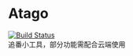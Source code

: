 # Atago
[![Build Status](https://travis-ci.org/zhkrb/Atago.svg?branch=dev)](https://travis-ci.org/zhkrb/Atago)  
追番小工具，部分功能需配合云端使用

